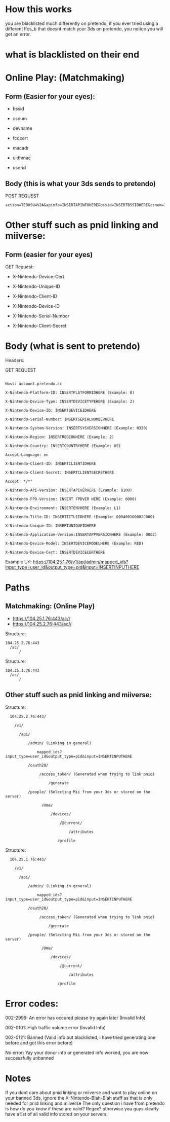 # How this works

you are blacklisted much differently on pretendo, if you ever tried using a different lfcs_b that doesnt match your 3ds on pretendo, you notice you will get an error. 

# what is blacklisted on their end
# Online Play: (Matchmaking)
## Form (Easier for your eyes):

* bssid

* csnum

* devname

* fcdcert

* macadr

* uidhmac

* userid

## Body (this is what your 3ds sends to pretendo)

POST REQUEST
```
action=TE9HSU4%2A&apinfo=INSERTAPINFOHERE&bssid=INSERTBSSIDHERE&csnum=INSERTCSNUMHERE&devname=INSERTDEVNAMEHERE&devtime=INSERTDEVTIMEHERE&fcdcert=INSERTFCDCERTHERE&fpdver=INSERTFPDVERHERE&gamecd=INSERTGAMECDHERE&gameid=INSERTGAMEIDHERE&gamever=INSERTGAMEVERHERE&ingamesn=&lang=INSERTLANGHERE&macadr=INSERTMACADR&makercd=INSERTMAKERCDHERE&mediatype=INSERTMEDIATYPEHERE&region=INSERTREGIONHERE&sdkver=INSERTSDKVERHERE&servertype=INSERTSERVERTYPEHERE&titleid=INSERTTITLEIDHERE&uidhmac=INSERTUIDHMACHERE&unitcd=INSERTUNITCDHERE&userid=INSERTUSERIDHERE
```

# Other stuff such as pnid linking and miiverse:
## Form (easier for your eyes)

GET Request:
  * X-Nintendo-Device-Cert

  * X-Nintendo-Unique-ID

  * X-Nintendo-Client-ID

  * X-Nintendo-Device-ID

  * X-Nintendo-Serial-Number

  * X-Nintendo-Client-Secret

# Body (what is sent to pretendo)

Headers:

GET REQUEST

```

Host: account.pretendo.cc

X-Nintendo-Platform-ID: INSERTPLATFORMIDHERE (Example: 0)

X-Nintendo-Device-Type: INSERTDEVICETYPEHERE (Example: 2)

X-Nintendo-Device-ID: INSERTDEVICEIDHERE 

X-Nintendo-Serial-Number: INSERTSERIALNUMBERHERE

X-Nintendo-System-Version: INSERTSYSVERSIONHERE (Example: 0320)

X-Nintendo-Region: INSERTREGIONHERE (Example: 2)

X-Nintendo-Country: INSERTCOUNTRYHERE (Example: US)

Accept-Language: en

X-Nintendo-Client-ID: INSERTCLIENTIDHERE

X-Nintendo-Client-Secret: INSERTCLIENTSECRETHERE

Accept: */*" 

X-Nintendo-API-Version: INSERTAPIVERHERE (Example: 0100) 

X-Nintendo-FPD-Version: INSERT FPDVER HERE (Example: 0000)

X-Nintendo-Environment: INSERTENVHERE (Example: L1)

X-Nintendo-Title-ID: INSERTTITLEIDHERE (Example: 000400100002C000)

X-Nintendo-Unique-ID: INSERTUNIQUEIDHERE

X-Nintendo-Application-Version:INSERTAPPVERSIONHERE (Example: 0003)

X-Nintendo-Device-Model: INSERTDEVICEMODELHERE (Example: RED)

X-Nintendo-Device-Cert: INSERTDEVICECERTHERE 
```
Example Url: https://104.25.1.76/v1/api/admin/mapped_ids?input_type=user_id&output_type=pid&input=INSERTINPUTHERE


# Paths

## Matchmaking: (Online Play)

* https://104.25.1.76:443/ac//
* https://104.25.2.76:443/ac//

Structure:
```
104.25.2.76:443
  /ac/
      /
```

Structure:
```
104.25.1.76:443
  /ac/
      /
```
## Other stuff such as pnid linking and miiverse:
Structure:
```
  104.25.2.76:443/
  
    /v1/
  
      /api/
    
          /admin/ (Linking in general)
          
              mapped_ids?input_type=user_id&output_type=pid&input=INSERTINPUTHERE
        
          /oauth20/
        
               /access_token/ (Generated when trying to link pnid)
            
                   /generate
                
          /people/ (Selecting Mii from your 3ds or stored on the server)
            
                /@me/
                
                    /devices/
                    
                        /@current/
                        
                            /attributes
                
                       /profile

```

Structure:
```
  104.25.1.76:443/
  
    /v1/
  
      /api/
    
          /admin/ (Linking in general)
          
              mapped_ids?input_type=user_id&output_type=pid&input=INSERTINPUTHERE
        
          /oauth20/
        
               /access_token/ (Generated when trying to link pnid)
            
                   /generate
                
          /people/ (Selecting Mii from your 3ds or stored on the server)
            
                /@me/
                
                    /devices/
                    
                        /@current/
                        
                            /attributes
                
                       /profile

```

# Error codes:
002-2999: An error has occured please try again later (Invalid Info) 

002-0101: High traffic volume error (Invalid Info)

002-0121: Banned (Valid info but blacklisted, i have tried generating one before and got this error before)

No error: Yay your donor info or generated info worked, you are now successfully unbanned

# Notes
If you dont care about pnid linking or miiverse and want to play online on your banned 3ds, ignore the X-Nintendo-Blah-Blah stuff as that is only needed for pnid linking and miiverse
The only question i have from pretendo is how do you know if these are valid? Regex? otherwise you guys clearly have a list of all valid info stored on your servers.


